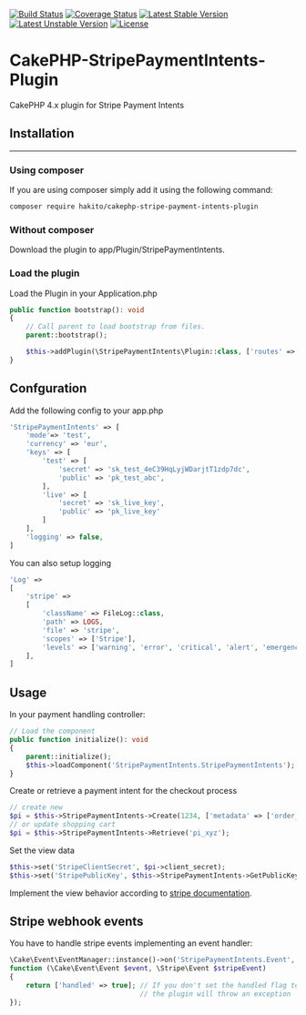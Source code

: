 [![Build Status](https://travis-ci.com/hakito/CakePHP-StripePaymentIntents-Plugin.svg?branch=master)](https://travis-ci.com/hakito/CakePHP-StripePaymentIntents-Plugin)
[![Coverage Status](https://coveralls.io/repos/github/hakito/CakePHP-StripePaymentIntents-Plugin/badge.svg?branch=master)](https://coveralls.io/github/hakito/CakePHP-StripePaymentIntents-Plugin?branch=master)
[![Latest Stable Version](https://poser.pugx.org/hakito/cakephp-stripe-payment-intents-plugin/v/stable)](https://packagist.org/packages/hakito/cakephp-stripe-payment-intents-plugin)
[![Latest Unstable Version](https://poser.pugx.org/hakito/cakephp-stripe-payment-intents-plugin/v/unstable)](https://packagist.org/packages/hakito/cakephp-stripe-payment-intents-plugin)
[![License](https://poser.pugx.org/hakito/cakephp-stripe-payment-intents-plugin/license)](https://packagist.org/packages/hakito/cakephp-stripe-payment-intents-plugin)

# CakePHP-StripePaymentIntents-Plugin
CakePHP 4.x plugin for Stripe Payment Intents

## Installation
------------

### Using composer

If you are using composer simply add it using the following command:

```sh
composer require hakito/cakephp-stripe-payment-intents-plugin
```

### Without composer

Download the plugin to app/Plugin/StripePaymentIntents.

### Load the plugin

Load the Plugin in your Application.php

```php
public function bootstrap(): void
{
    // Call parent to load bootstrap from files.
    parent::bootstrap();

    $this->addPlugin(\StripePaymentIntents\Plugin::class, ['routes' => true]);
}
```

## Confguration

Add the following config to your app.php

```php
'StripePaymentIntents' => [
    'mode'=> 'test',
    'currency' => 'eur',
    'keys' => [
        'test' => [
            'secret' => 'sk_test_4eC39HqLyjWDarjtT1zdp7dc',
            'public' => 'pk_test_abc',
        ],
        'live' => [
            'secret' => 'sk_live_key',
            'public' => 'pk_live_key'
        ]
    ],
    'logging' => false,
]
```

You can also setup logging

```php
'Log' =>
[
    'stripe' =>
    [
        'className' => FileLog::class,
        'path' => LOGS,
        'file' => 'stripe',
        'scopes' => ['Stripe'],
        'levels' => ['warning', 'error', 'critical', 'alert', 'emergency', 'info'],
    ],
]
```

## Usage

In your payment handling controller:

```php
// Load the component
public function initialize(): void
{
    parent::initialize();
    $this->loadComponent('StripePaymentIntents.StripePaymentIntents');
}
```

Create or retrieve a payment intent for the checkout process

```php
// create new
$pi = $this->StripePaymentIntents->Create(1234, ['metadata' => ['order_id' => $orderId]]); // 12.34
// or update shopping cart
$pi = $this->StripePaymentIntents->Retrieve('pi_xyz');
```

Set the view data

```php
$this->set('StripeClientSecret', $pi->client_secret);
$this->set('StripePublicKey', $this->StripePaymentIntents->GetPublicKey());
```

Implement the view behavior according to [stripe documentation](https://stripe.com/docs/payments/accept-a-payment#web-collect-card-details).

## Stripe webhook events

You have to handle stripe events implementing an event handler:

```php
\Cake\Event\EventManager::instance()->on('StripePaymentIntents.Event',
function (\Cake\Event\Event $event, \Stripe\Event $stripeEvent)
{
    return ['handled' => true]; // If you don't set the handled flag to true
                                // the plugin will throw an exception
});
```
